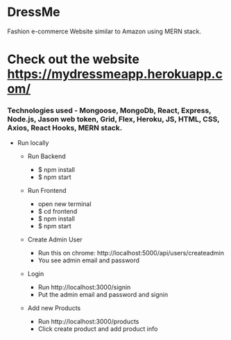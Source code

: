# DressMe

Fashion e-commerce Website similar to Amazon using MERN stack. 

# Check out the website https://mydressmeapp.herokuapp.com/

### Technologies used - Mongoose, MongoDb, React, Express, Node.js, Jason web token, Grid, Flex, Heroku, JS, HTML, CSS, Axios, React Hooks, MERN stack. 

- Run locally 
   - Run Backend
     - $ npm install
     - $ npm start

    - Run Frontend
      - open new terminal
       - $ cd frontend
       - $ npm install
       - $ npm start

    - Create Admin User
      - Run this on chrome: http://localhost:5000/api/users/createadmin
      - You see admin email and password

   - Login
     - Run http://localhost:3000/signin
     - Put the admin email and password and signin

   - Add new Products
     - Run http://localhost:3000/products
     - Click create product and add product info

